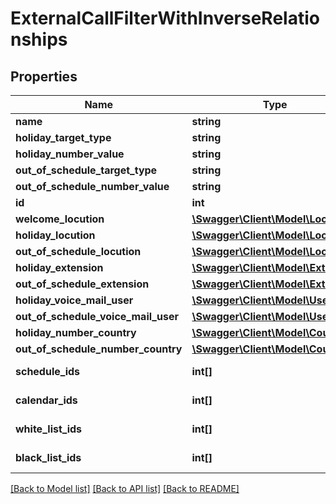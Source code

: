 # ExternalCallFilterWithInverseRelationships

## Properties
Name | Type | Description | Notes
------------ | ------------- | ------------- | -------------
**name** | **string** |  | 
**holiday_target_type** | **string** |  | [optional] 
**holiday_number_value** | **string** |  | [optional] 
**out_of_schedule_target_type** | **string** |  | [optional] 
**out_of_schedule_number_value** | **string** |  | [optional] 
**id** | **int** |  | [optional] 
**welcome_locution** | [**\Swagger\Client\Model\Locution**](Locution.md) |  | [optional] 
**holiday_locution** | [**\Swagger\Client\Model\Locution**](Locution.md) |  | [optional] 
**out_of_schedule_locution** | [**\Swagger\Client\Model\Locution**](Locution.md) |  | [optional] 
**holiday_extension** | [**\Swagger\Client\Model\Extension**](Extension.md) |  | [optional] 
**out_of_schedule_extension** | [**\Swagger\Client\Model\Extension**](Extension.md) |  | [optional] 
**holiday_voice_mail_user** | [**\Swagger\Client\Model\User**](User.md) |  | [optional] 
**out_of_schedule_voice_mail_user** | [**\Swagger\Client\Model\User**](User.md) |  | [optional] 
**holiday_number_country** | [**\Swagger\Client\Model\Country**](Country.md) |  | [optional] 
**out_of_schedule_number_country** | [**\Swagger\Client\Model\Country**](Country.md) |  | [optional] 
**schedule_ids** | **int[]** | Schedule ids | [optional] 
**calendar_ids** | **int[]** | Calendar ids | [optional] 
**white_list_ids** | **int[]** | Whitelisted matchlists | [optional] 
**black_list_ids** | **int[]** | Blacklisted matchlists | [optional] 

[[Back to Model list]](../README.md#documentation-for-models) [[Back to API list]](../README.md#documentation-for-api-endpoints) [[Back to README]](../README.md)


